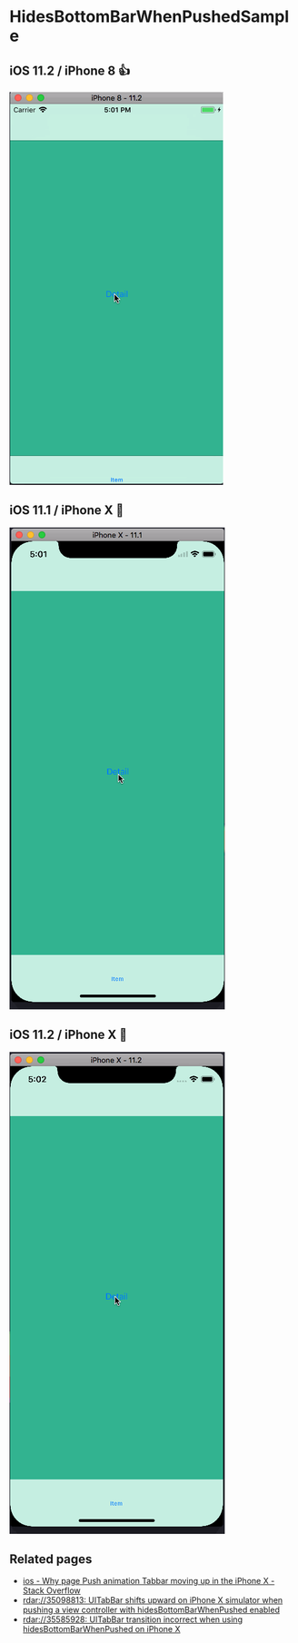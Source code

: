 # HidesBottomBarWhenPushedSample

## iOS 11.2 / iPhone 8 👍
![](iOS11.2-iPhone_8.gif)

## iOS 11.1 / iPhone X 🤔
![](iOS11.1-iPhone_X.gif)

## iOS 11.2 / iPhone X 🤔
![](iOS11.2-iPhone_X.gif)

## Related pages
- [ios - Why page Push animation Tabbar moving up in the iPhone X - Stack Overflow](https://stackoverflow.com/questions/46232929/why-page-push-animation-tabbar-moving-up-in-the-iphone-x)
- [rdar://35098813: UITabBar shifts upward on iPhone X simulator when pushing a view controller with hidesBottomBarWhenPushed enabled](http://www.openradar.me/35098813)
- [rdar://35585928: UITabBar transition incorrect when using hidesBottomBarWhenPushed on iPhone X](https://openradar.appspot.com/35585928)
